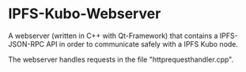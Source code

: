 # IPFS-Kubo-Webserver
A webserver (written in C++ with Qt-Framework) that contains a IPFS-JSON-RPC API in order to communicate safely with a IPFS Kubo node.

The webserver handles requests in the file "httprequesthandler.cpp". 

